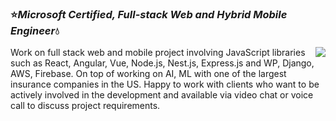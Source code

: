 ### ⭐_Microsoft Certified, Full-stack Web and Hybrid Mobile Engineer_💧

<img align="right" src="https://github-readme-stats.vercel.app/api?username=miko-engr&show_icons=true&icon_color=0366d6&text_color=24292e&bg_color=ffffff&hide_title=true" />
 
Work on full stack web and mobile project involving JavaScript libraries such as React, Angular, Vue, Node.js, Nest.js, Express.js and WP, Django, AWS, Firebase. On top of working on AI, ML with one of the largest insurance companies in the US.
Happy to work with clients who want to be actively involved in the development and available via video chat or voice call to discuss project requirements.

